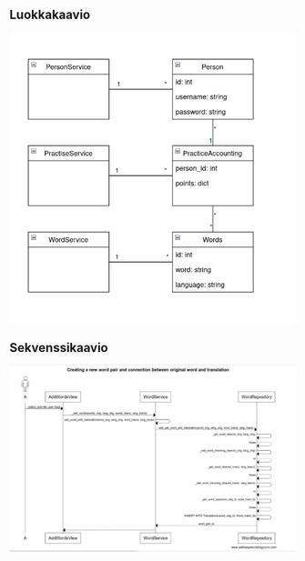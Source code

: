 ## Luokkakaavio

![](./kuvat/sanastotreeni_ULM.png)

## Sekvenssikaavio 

![](./kuvat/word_pair.png)
